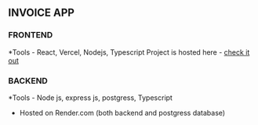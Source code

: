 ## INVOICE APP


### FRONTEND 
*Tools - React, Vercel, Nodejs, Typescript
Project is hosted here - [check it out](https://invoiceapp-elitekaycy.vercel.app/)

### BACKEND
*Tools - Node js, express js, postgress, Typescript
* Hosted on Render.com (both backend and postgress database)
